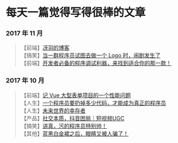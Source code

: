 # 每天一篇觉得写得很棒的文章

### 2017 年 11 月
> 【前端】[冴羽的博客](https://github.com/mqyqingfeng/Blog)  
> 【搞笑】[当一群程序员试图去做一个 Logo 时，闹剧发生了](http://mp.weixin.qq.com/s/TrbRg0NOhHIR2zbcLyp4tA)   
> 【前端】[开发者必备的程序调试利器，来找到适合你的那一款！](http://mp.weixin.qq.com/s/Xge0ek_b8aRGZ_KsnfNiNg)   


### 2017 年 10 月
> 【前端】[记 Vue 大型表单项目的一个性能问题](http://mp.weixin.qq.com/s/LOPIYlr7Utuk4X3tz2XSHg)  
> 【人生】[一个程序员要扔掉多少代码，才能成为真正的程序员](http://mp.weixin.qq.com/s/nXmTiec6sGEj12lyVCP2Iw)  
> 【人生】[未来世界的幸存者](http://survivor.ruanyifeng.com/)  
> 【产品】[社交本质，抖音困局｜短视频UGC](http://mp.weixin.qq.com/s/9uQGbacTDqkF8rwMGmoNqg)  
> 【搞笑】[讲真，污的程序员特别帅！](http://mp.weixin.qq.com/s/a1zceGISVl6px88p4S2nig)  
> 【其他】[蓝黑白金裙之后，眼睛又被人骗了！](http://mp.weixin.qq.com/s/f-0to1xtsbGdGIGadY21Rw)  
